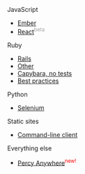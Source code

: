 <div class="DocsClientList">

<div class="DocsClientList-heading">JavaScript</div>

  * [Ember](/docs/clients/javascript/ember)
  * [React](/docs/clients/javascript/react)<sup style="color: #a0a0a0">beta</sup>

<div class="DocsClientList-heading">Ruby</div>

  * [Rails](/docs/clients/ruby/capybara-rails)
  * [Other](/docs/clients/ruby/capybara-other)
  * [Capybara, no tests](/docs/clients/ruby/percy-anywhere)
  * [Best practices](/docs/clients/ruby/best-practices)

<div class="DocsClientList-heading">Python</div>

  * [Selenium](/docs/clients/python/selenium)

<div class="DocsClientList-heading">Static sites</div>

  * [Command-line client](/docs/clients/ruby/cli)

<div class="DocsClientList-heading">Everything else</div>

  * [Percy Anywhere](/docs/clients/ruby/percy-anywhere)<sup style="color: red">new!</sup>

</div>
